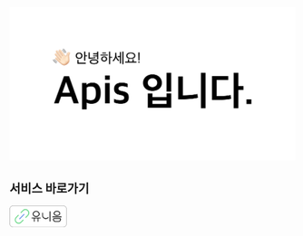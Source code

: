![Main](https://github.com/apiskr/.github/blob/main/profile/main.png)
## 서비스 바로가기
[<img src="https://github.com/apiskr/.github/blob/main/profile/unieum_button.png" width="20%"/>](https://www.unieum.kr/)

